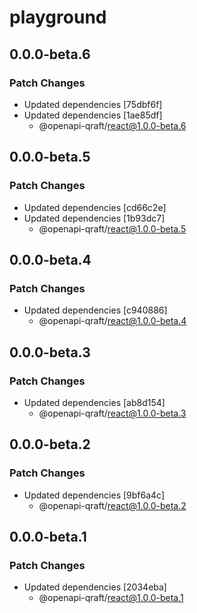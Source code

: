 # playground

## 0.0.0-beta.6

### Patch Changes

- Updated dependencies [75dbf6f]
- Updated dependencies [1ae85df]
  - @openapi-qraft/react@1.0.0-beta.6

## 0.0.0-beta.5

### Patch Changes

- Updated dependencies [cd66c2e]
- Updated dependencies [1b93dc7]
  - @openapi-qraft/react@1.0.0-beta.5

## 0.0.0-beta.4

### Patch Changes

- Updated dependencies [c940886]
  - @openapi-qraft/react@1.0.0-beta.4

## 0.0.0-beta.3

### Patch Changes

- Updated dependencies [ab8d154]
  - @openapi-qraft/react@1.0.0-beta.3

## 0.0.0-beta.2

### Patch Changes

- Updated dependencies [9bf6a4c]
  - @openapi-qraft/react@1.0.0-beta.2

## 0.0.0-beta.1

### Patch Changes

- Updated dependencies [2034eba]
  - @openapi-qraft/react@1.0.0-beta.1
